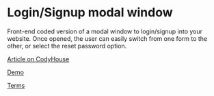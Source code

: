 Login/Signup modal window
=========

Front-end coded version of a modal window to login/signup into your website. Once opened, the user can easily switch from one form to the other, or select the reset password option.

[Article on CodyHouse](http://codyhouse.co/gem/loginsignup-modal-window/)

[Demo](http://codyhouse.co/demo/login-signup-modal-window/)
 
[Terms](http://codyhouse.co/terms/)
